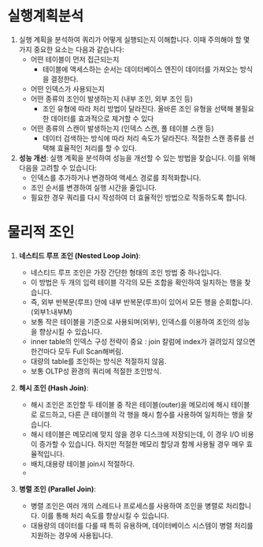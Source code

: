 # 실행계획분석
1. 실행 계획을 분석하여 쿼리가 어떻게 실행되는지 이해합니다. 이때 주의해야 할 몇 가지 중요한 요소는 다음과 같습니다:
    - 어떤 테이블이 먼저 접근되는지
        - 테이블에 액세스하는 순서는 데이터베이스 엔진이 데이터를 가져오는 방식을 결정한다.
    - 어떤 인덱스가 사용되는지
    - 어떤 종류의 조인이 발생하는지 (내부 조인, 외부 조인 등)
        - 조인 유형에 따라 처리 방법이 달라진다. 올바른 조인 유형을 선택해 불필요한 데이터를 효과적으로 제거할 수 있다
    - 어떤 종류의 스캔이 발생하는지 (인덱스 스캔, 풀 테이블 스캔 등)
        - 데이터 검색하는 방식에 따라 처리 속도가 달라진다. 적절한 스캔 종류를 선택해 효율적인 처리를 할 수 있다.
2. **성능 개선**: 실행 계획을 분석하여 성능을 개선할 수 있는 방법을 찾습니다. 이를 위해 다음을 고려할 수 있습니다:
    - 인덱스를 추가하거나 변경하여 액세스 경로를 최적화합니다.
    - 조인 순서를 변경하여 실행 시간을 줄입니다.
    - 필요한 경우 쿼리를 다시 작성하여 더 효율적인 방법으로 작동하도록 합니다.

# 물리적 조인
1. **네스티드 루프 조인 (Nested Loop Join)**:
    - 네스티드 루프 조인은 가장 간단한 형태의 조인 방법 중 하나입니다. 
    - 이 방법은 두 개의 입력 테이블 각각의 모든 조합을 확인하여 일치하는 행을 찾습니다.
    - 즉, 외부 반복문(루프) 안에 내부 반복문(루프)이 있어서 모든 행을 순회합니다.(외부1:내부M)
    - 보통 작은 테이블을 기준으로 사용되며(외부), 인덱스를 이용하여 조인의 성능을 향상시킬 수 있습니다.
    - inner table의 인덱스 구성 전략이 중요 : join 칼럼에 index가 걸려있지 않으면 한건마다 모두 Full Scan해버림.
    - 대량의 table를 조인하는 방식은 적절하지 않음.
    - 보통 OLTP성 환경의 쿼리에 적절한 조인방식.



1. **해시 조인 (Hash Join)**:
    - 해시 조인은 조인할 두 테이블 중 작은 테이블(outer)을 메모리에 해시 테이블로 로드하고, 다른 큰 테이블의 각 행을 해시 함수를 사용하여 일치하는 행을 찾습니다.
    - 해시 테이블은 메모리에 맞지 않을 경우 디스크에 저장되는데, 이 경우 I/O 비용이 증가할 수 있습니다. 하지만 적절한 메모리 할당과 함께 사용될 경우 매우 효율적입니다.
    - 배치,대용량 테이블 join시 적절하다.
    - 
2. **병렬 조인 (Parallel Join)**:
    - 병렬 조인은 여러 개의 스레드나 프로세스를 사용하여 조인을 병렬로 처리합니다. 이를 통해 처리 속도를 향상시킬 수 있습니다.
    - 대용량의 데이터를 다룰 때 특히 유용하며, 데이터베이스 시스템이 병렬 처리를 지원하는 경우에 사용됩니다.